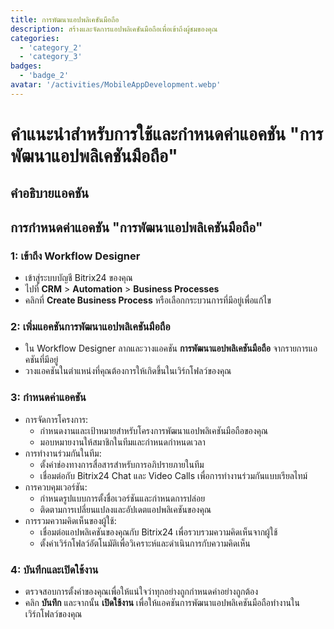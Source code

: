 ```yaml
---
title: การพัฒนาแอปพลิเคชันมือถือ
description: สร้างและจัดการแอปพลิเคชันมือถือเพื่อเข้าถึงผู้ชมของคุณ
categories: 
  - 'category_2'
  - 'category_3'
badges: 
  - 'badge_2' 
avatar: '/activities/MobileAppDevelopment.webp'
---
```

# คำแนะนำสำหรับการใช้และกำหนดค่าแอคชัน "การพัฒนาแอปพลิเคชันมือถือ"

## คำอธิบายแอคชัน

## **การกำหนดค่าแอคชัน "การพัฒนาแอปพลิเคชันมือถือ"**

### 1: เข้าถึง Workflow Designer
- เข้าสู่ระบบบัญชี Bitrix24 ของคุณ
- ไปที่ **CRM** > **Automation** > **Business Processes**
- คลิกที่ **Create Business Process** หรือเลือกกระบวนการที่มีอยู่เพื่อแก้ไข

### 2: เพิ่มแอคชันการพัฒนาแอปพลิเคชันมือถือ
- ใน Workflow Designer ลากและวางแอคชัน **การพัฒนาแอปพลิเคชันมือถือ** จากรายการแอคชันที่มีอยู่
- วางแอคชันในตำแหน่งที่คุณต้องการให้เกิดขึ้นในเวิร์กโฟลว์ของคุณ

### 3: กำหนดค่าแอคชัน
- การจัดการโครงการ:
  - กำหนดงานและเป้าหมายสำหรับโครงการพัฒนาแอปพลิเคชันมือถือของคุณ
  - มอบหมายงานให้สมาชิกในทีมและกำหนดกำหนดเวลา
- การทำงานร่วมกันในทีม:
  - ตั้งค่าช่องทางการสื่อสารสำหรับการอภิปรายภายในทีม
  - เชื่อมต่อกับ Bitrix24 Chat และ Video Calls เพื่อการทำงานร่วมกันแบบเรียลไทม์
- การควบคุมเวอร์ชัน:
  - กำหนดรูปแบบการตั้งชื่อเวอร์ชันและกำหนดการปล่อย
  - ติดตามการเปลี่ยนแปลงและอัปเดตแอปพลิเคชันของคุณ
- การรวมความคิดเห็นของผู้ใช้:
  - เชื่อมต่อแอปพลิเคชันของคุณกับ Bitrix24 เพื่อรวบรวมความคิดเห็นจากผู้ใช้
  - ตั้งค่าเวิร์กโฟลว์อัตโนมัติเพื่อวิเคราะห์และดำเนินการกับความคิดเห็น

### 4: บันทึกและเปิดใช้งาน
- ตรวจสอบการตั้งค่าของคุณเพื่อให้แน่ใจว่าทุกอย่างถูกกำหนดค่าอย่างถูกต้อง
- คลิก **บันทึก** และจากนั้น **เปิดใช้งาน** เพื่อให้แอคชันการพัฒนาแอปพลิเคชันมือถือทำงานในเวิร์กโฟลว์ของคุณ